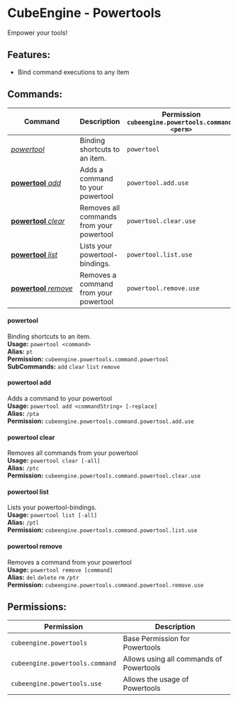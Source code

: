 # CubeEngine - Powertools
Empower your tools!

## Features:
 - Bind command executions to any item

## Commands:

| Command | Description | Permission<br>`cubeengine.powertools.command.<perm>` |
| --- | --- | --- |
| [*powertool*](#powertool) | Binding shortcuts to an item. | `powertool` |
| [**powertool**&nbsp;*add*](#powertooladd) | Adds a command to your powertool | `powertool.add.use` |
| [**powertool**&nbsp;*clear*](#powertoolclear) | Removes all commands from your powertool | `powertool.clear.use` |
| [**powertool**&nbsp;*list*](#powertoollist) | Lists your powertool-bindings. | `powertool.list.use` |
| [**powertool**&nbsp;*remove*](#powertoolremove) | Removes a command from your powertool | `powertool.remove.use` |

#### powertool  
Binding shortcuts to an item.  
**Usage:** `powertool <command>`  
**Alias:** `pt`  
**Permission:** `cubeengine.powertools.command.powertool`  
**SubCommands:** `add` `clear` `list` `remove`  

#### powertool&nbsp;add  
Adds a command to your powertool  
**Usage:** `powertool add <commandString> [-replace]`  
**Alias:** `/pta`  
**Permission:** `cubeengine.powertools.command.powertool.add.use`  
  

#### powertool&nbsp;clear  
Removes all commands from your powertool  
**Usage:** `powertool clear [-all]`  
**Alias:** `/ptc`  
**Permission:** `cubeengine.powertools.command.powertool.clear.use`  
  

#### powertool&nbsp;list  
Lists your powertool-bindings.  
**Usage:** `powertool list [-all]`  
**Alias:** `/ptl`  
**Permission:** `cubeengine.powertools.command.powertool.list.use`  
  

#### powertool&nbsp;remove  
Removes a command from your powertool  
**Usage:** `powertool remove [command]`  
**Alias:** `del` `delete` `rm` `/ptr`  
**Permission:** `cubeengine.powertools.command.powertool.remove.use`  
  

## Permissions:

| Permission | Description |
| --- | --- |
| `cubeengine.powertools` | Base Permission for Powertools |
| `cubeengine.powertools.command` | Allows using all commands of Powertools |
| `cubeengine.powertools.use` | Allows the usage of Powertools |
